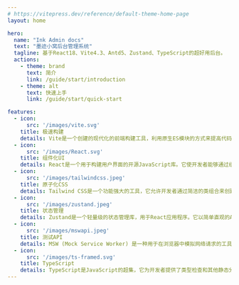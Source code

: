 ```yaml
---
# https://vitepress.dev/reference/default-theme-home-page
layout: home

hero:
  name: "Ink Admin docs"
  text: "墨迹小窝后台管理系统"
  tagline: 基于React18、Vite4.3、Antd5、Zustand、TypeScript的超好用后台。
  actions:
    - theme: brand
      text: 简介
      link: /guide/start/introduction
    - theme: alt
      text: 快速上手
      link: /guide/start/quick-start

features:
  - icon:
      src: '/images/vite.svg'
    title: 极速构建
    details: Vite是一个创建的现代化的前端构建工具，利用原生ES模块的方式来提高代码的构建速度，并优化开发体验。
  - icon:
      src: '/images/React.svg'
    title: 组件化UI
    details: React是一个用于构建用户界面的开源JavaScript库。它使开发者能够通过组件来创建复杂的UI，其虚拟DOM技术有效地提高了渲染效率。
  - icon:
      src: '/images/tailwindcss.jpeg'
    title: 原子化CSS
    details: Tailwind CSS是一个功能强大的工具，它允许开发者通过简洁的类组合来创建独特的设计。它具有高度可配置性，并且非常适合创建响应式的网页布局。
  - icon:
      src: '/images/zustand.jpeg'
    title: 状态管理
    details: Zustand是一个轻量级的状态管理库，用于React应用程序。它以简单直观的API为特点，让开发者可以轻松地在组件之间共享状态和逻辑。
  - icon:
      src: '/images/mswapi.jpeg'
    title: 测试API
    details: MSW (Mock Service Worker) 是一种用于在浏览器中模拟网络请求的工具。它允许开发者拦截HTTP请求，并返回自定义响应，非常适用于前端开发和测试。
  - icon:
      src: '/images/ts-framed.svg'
    title: TypeScript
    details: TypeScript是JavaScript的超集，它为开发者提供了类型检查和其他静态分析工具。通过使用TypeScript，开发者可以编写更加健壮和可维护的代码。
---
```


